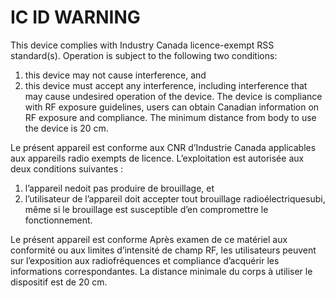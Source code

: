 # IC ID WARNING
This device complies with Industry Canada licence-exempt RSS standard(s). Operation is subject to the following two conditions:
1. this device may not cause interference, and
2. this device must accept any interference, including interference that may cause undesired operation of the device.
The device is compliance with RF exposure guidelines, users can obtain Canadian information on RF exposure and compliance. The minimum distance from body to use the device is 20 cm.

Le présent appareil est conforme aux CNR d’Industrie Canada applicables aux appareils radio exempts de licence. L’exploitation est autorisée aux deux conditions suivantes :
1. l’appareil nedoit pas produire de brouillage, et
2.  l’utilisateur de l’appareil doit accepter tout brouillage radioélectriquesubi, même si le brouillage est susceptible d’en compromettre le fonctionnement.

Le présent appareil est conforme Après examen de ce matériel aux conformité ou aux limites d’intensité de champ RF, les utilisateurs peuvent sur l’exposition aux radiofréquences et compliance d’acquérir les informations correspondantes. La distance minimale du corps à utiliser le dispositif est de 20 cm.